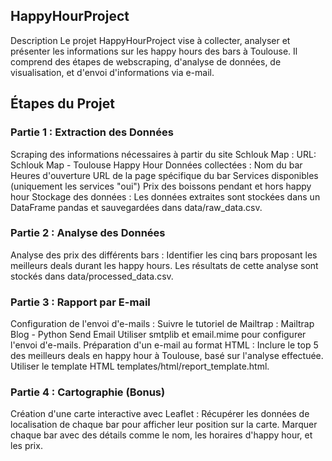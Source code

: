 ## HappyHourProject
Description
Le projet HappyHourProject vise à collecter, analyser et présenter les informations sur les happy hours des bars à Toulouse. Il comprend des étapes de webscraping, d'analyse de données, de visualisation, et d'envoi d'informations via e-mail.

## Étapes du Projet
### Partie 1 : Extraction des Données
Scraping des informations nécessaires à partir du site Schlouk Map :
URL: Schlouk Map - Toulouse Happy Hour
Données collectées :
Nom du bar
Heures d'ouverture
URL de la page spécifique du bar
Services disponibles (uniquement les services "oui")
Prix des boissons pendant et hors happy hour
Stockage des données :
Les données extraites sont stockées dans un DataFrame pandas et sauvegardées dans data/raw_data.csv.

### Partie 2 : Analyse des Données
Analyse des prix des différents bars :
Identifier les cinq bars proposant les meilleurs deals durant les happy hours.
Les résultats de cette analyse sont stockés dans data/processed_data.csv.

### Partie 3 : Rapport par E-mail
Configuration de l'envoi d'e-mails :
Suivre le tutoriel de Mailtrap : Mailtrap Blog - Python Send Email
Utiliser smtplib et email.mime pour configurer l'envoi d'e-mails.
Préparation d'un e-mail au format HTML :
Inclure le top 5 des meilleurs deals en happy hour à Toulouse, basé sur l'analyse effectuée.
Utiliser le template HTML templates/html/report_template.html.

### Partie 4 : Cartographie (Bonus)
Création d'une carte interactive avec Leaflet :
Récupérer les données de localisation de chaque bar pour afficher leur position sur la carte.
Marquer chaque bar avec des détails comme le nom, les horaires d'happy hour, et les prix.
